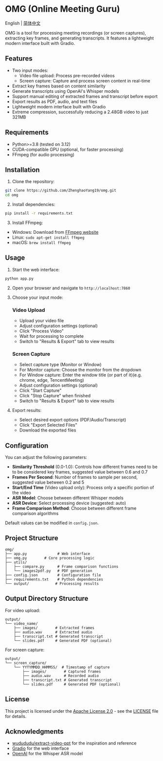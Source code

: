 # OMG (Online Meeting Guru)

English | [简体中文](README_zh.md)

OMG is a tool for processing meeting recordings (or screen captures), extracting key frames, and generating transcripts. It features a lightweight modern interface built with Gradio.

## Features

- Two input modes:
  - Video file upload: Process pre-recorded videos
  - Screen capture: Capture and process screen content in real-time
- Extract key frames based on content similarity
- Generate transcripts using OpenAI's Whisper models
- Support manual editing of extracted frames and transcript before export
- Export results as PDF, audio, and text files
- Lightweight modern interface built with Gradio
- Extreme compression, successfully reducing a 2.48GB video to just 321MB

## Requirements

- Python>=3.8 (tested on 3.12) 
- CUDA-compatible GPU (optional, for faster processing)
- FFmpeg (for audio processing)

## Installation

1. Clone the repository:
```bash
git clone https://github.com/ZhenghaoYang19/omg.git
cd omg
```

2. Install dependencies:
```bash
pip install -r requirements.txt
```

3. Install FFmpeg:
- Windows: Download from [FFmpeg website](https://ffmpeg.org/download.html)
- Linux: `sudo apt-get install ffmpeg`
- macOS: `brew install ffmpeg`

## Usage

1. Start the web interface:
```bash
python app.py
```

2. Open your browser and navigate to `http://localhost:7860`

3. Choose your input mode:

   ### Video Upload
   - Upload your video file
   - Adjust configuration settings (optional)
   - Click "Process Video"
   - Wait for processing to complete
   - Switch to "Results & Export" tab to view results

   ### Screen Capture
   - Select capture type (Monitor or Window)
   - For Monitor capture: Choose the monitor from the dropdown
   - For Window capture: Enter the window title (or part of it)(e.g. chrome, edge, TencentMeeting)
   - Adjust configuration settings (optional)
   - Click "Start Capture"
   - Click "Stop Capture" when finished
   - Switch to "Results & Export" tab to view results

4. Export results:
   - Select desired export options (PDF/Audio/Transcript)
   - Click "Export Selected Files"
   - Download the exported files

## Configuration

You can adjust the following parameters:

- **Similarity Threshold** (0.0-1.0): Controls how different frames need to be to be considered key frames, suggested value between 0.6 and 0.7
- **Frames Per Second**: Number of frames to sample per second, suggested value between 0.2 and 5
- **Start/End Time** (Video upload only): Process only a specific portion of the video
- **ASR Model**: Choose between different Whisper models
- **ASR Device**: Select processing device (suggested: auto)
- **Frame Comparison Method**: Choose between different frame comparison algorithms

Default values can be modified in `config.json`.

## Project Structure

```
omg/
├── app.py              # Web interface
├── omg.py        # Core processing logic
├── utils/
│   ├── compare.py      # Frame comparison functions
│   └── images2pdf.py   # PDF generation
├── config.json         # Configuration file
├── requirements.txt    # Python dependencies
└── output/            # Processing results
```

## Output Directory Structure

For video upload:
```
output/
└── video_name/
    ├── images/        # Extracted frames
    ├── audio.wav      # Extracted audio
    ├── transcript.txt # Generated transcript
    └── slides.pdf     # Generated PDF (optional)
```

For screen capture:
```
output/
└── screen_capture/
    └── YYYYMMDD_HHMMSS/  # Timestamp of capture
        ├── images/        # Captured frames
        ├── audio.wav      # Recorded audio
        ├── transcript.txt # Generated transcript
        └── slides.pdf     # Generated PDF (optional)
```

## License

This project is licensed under the [Apache License 2.0](LICENSE) - see the [LICENSE](LICENSE) file for details.

## Acknowledgments

- [wudududu/extract-video-ppt](https://github.com/wudududu/extract-video-ppt/tree/master) for the inspiration and reference
- [Gradio](https://www.gradio.app/) for the web interface
- [OpenAI](https://openai.com/) for the Whisper ASR model


